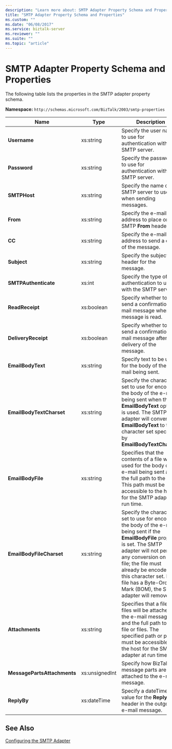 ```yaml
---
description: "Learn more about: SMTP Adapter Property Schema and Properties"
title: "SMTP Adapter Property Schema and Properties"
ms.custom: ""
ms.date: "06/08/2017"
ms.service: biztalk-server
ms.reviewer: ""
ms.suite: ""
ms.topic: "article"
---
```

# SMTP Adapter Property Schema and Properties
The following table lists the properties in the SMTP adapter property schema.  
  
 **Namespace:** `http://schemas.microsoft.com/BizTalk/2003/smtp-properties`  
  
|Name|Type|Description|  
|----------|----------|-----------------|  
|**Username**|xs:string|Specify the user name to use for authentication with the SMTP server.|  
|**Password**|xs:string|Specify the password to use for authentication with the SMTP server.|  
|**SMTPHost**|xs:string|Specify the name of the SMTP server to use when sending messages.|  
|**From**|xs:string|Specify the e-mail address to place on the SMTP **From** header.|  
|**CC**|xs:string|Specify the e-mail address to send a copy of the message.|  
|**Subject**|xs:string|Specify the subject header for the message.|  
|**SMTPAuthenticate**|xs:int|Specify the type of authentication to use with the SMTP server.|  
|**ReadReceipt**|xs:boolean|Specify whether to send a confirmation e-mail message when the message is read.|  
|**DeliveryReceipt**|xs:boolean|Specify whether to send a confirmation e-mail message after delivery of the message.|  
|**EmailBodyText**|xs:string|Specify text to be used for the body of the e-mail being sent.|  
|**EmailBodyTextCharset**|xs:string|Specify the character set to use for encoding the body of the e-mail being sent when the **EmailBodyText** option is used. The SMTP adapter will convert the **EmailBodyText** to the character set specified by **EmailBodyTextCharset**.|  
|**EmailBodyFile**|xs:string|Specifies that the contents of a file will be used for the body of the e-mail being sent and the full path to the file. This path must be accessible to the host for the SMTP adapter at run time.|  
|**EmailBodyFileCharset**|xs:string|Specify the character set to use for encoding the body of the e-mail being sent if the **EmailBodyFile** property is set. The SMTP adapter will not perform any conversion on the file; the file must already be encoded in this character set. If the file has a Byte-Order-Mark (BOM), the SMTP adapter will remove it.|  
|**Attachments**|xs:string|Specifies that a file or files will be attached to the e-mail message and the full path to the file or files. The specified path or paths must be accessible to the host for the SMTP adapter at run time.|  
|**MessagePartsAttachments**|xs:unsignedInt|Specify how BizTalk message parts are attached to the e-mail message.|  
|**ReplyBy**|xs:dateTime|Specify a dateTime value for the **Reply-To** header in the outgoing e-mail message.|  
  
## See Also  
 [Configuring the SMTP Adapter](../core/configuring-the-smtp-adapter.md)
